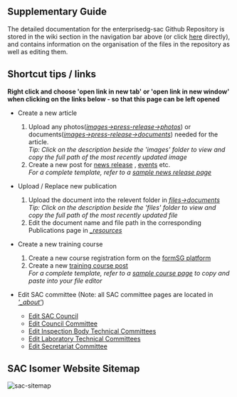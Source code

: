 ## Supplementary Guide 
The detailed documentation for the enterprisedg-sac Github Repository is stored in the wiki section in the navigation bar above (or click [here](https://github.com/isomerpages/enterprisesg-sac/wiki) directly), and contains information on the organisation of the files in the repository as well as editing them. 

## Shortcut tips / links
**Right click and choose 'open link in new tab' or 'open link in new window' when clicking on the links below - so that this page can be left opened**

* Create a new article
  1. Upload any photos([*images->press-release->photos*](https://github.com/isomerpages/enterprisesg-sac/upload/staging/images/press-release/photos)) or documents([*images->press-release->documents*](https://github.com/isomerpages/enterprisesg-sac/upload/staging/images/press-release/documents)) needed for the article.  
  *Tip: Click on the description beside the 'images' folder to view and copy the full path of the most recently updated image*  
  2. Create a new post for [news release](https://github.com/isomerpages/enterprisesg-sac/new/staging/newsroom/news-releases/_posts?filename=YYYY-MM-DD-title-of-post.md&value=---%0Alayout:+post%0Atitle:+"Title+of+Post"%0Adate:+YYYY-MM-DD%0Apermalink:+/newsroom/news-releases/title-of-post%0A---%0A<!--+example+syntax+for+image:+![Image+name](/images/press-release/photos/{image-name.jpg})+-->) , [events](https://github.com/isomerpages/enterprisesg-sac/new/staging/newsroom/events/_posts?filename=YYYY-MM-DD-title-of-post.md&value=---%0Alayout:+post%0Atitle:+"Title+of+Post"%0Adate:+YYYY-MM-DD%0Apermalink:+/newsroom/news-releases/title-of-post%0A---%0A<!--+example+syntax+for+image:+![Image+name](/images/press-release/photos/{image-name.jpg})+-->) etc.  
    *For a complete template, refer to a [sample news release page](https://github.com/isomerpages/enterprisesg-sac/edit/staging/newsroom/news-releases/_posts/2019-08-08-breaking-into-new-markets-with-accreditation.md)*
 
* Upload / Replace new publication
  1. Upload the document into the relevent folder in [*files->documents*](https://github.com/isomerpages/enterprisesg-sac/tree/staging/files/documents)
  *Tip: Click on the description beside the 'files' folder to view and copy the full path of the most recently updated file*    
  2. Edit the document name and file path in the corresponding Publications page in [*_resources*](https://github.com/isomerpages/enterprisesg-sac/tree/staging/_resources)

* Create a new training course
  1. Create a new course registration form on the [formSG platform](https://form.gov.sg)
  2. Create a new [training course post](https://github.com/isomerpages/enterprisesg-sac/new/staging/courses/_posts?filename=YYYY-MM-DD-title-of-course-page.md&value=---%0Alayout:+simple-page%0Atitle:+"Title+of+Course+Page"%0Adate:+YYYY-MM-DD%0Apermalink:+/services/training/courses-2019/title-of-course-page%0Acourse_date:+DD+Month+YYYY%0A%23+Comment:+"course_date"+is+used+to+indicate+the+actual+date+or+period+that+the+course+will+be+held%0A---)  
  *For a complete template, refer to a [sample course page](https://github.com/isomerpages/enterprisesg-sac/edit/staging/courses/_posts/2019-07-17-Training-Course-on-SAC-CT-17.md) to copy and paste into your file editor*

* Edit SAC committee (Note: all SAC committee pages are located in [*'_about'*](https://github.com/isomerpages/enterprisesg-sac/tree/staging/_about))
  * [Edit SAC Council](https://github.com/isomerpages/enterprisesg-sac/edit/staging/_about/03a-sac-council.md)
  * [Edit Council Committee](https://github.com/isomerpages/enterprisesg-sac/edit/staging/_about/03b-council-committees.md)
  * [Edit Inspection Body Technical Committees](https://github.com/isomerpages/enterprisesg-sac/edit/staging/_about/03c-inspection-body-technical-committees.md)
  * [Edit Laboratory Technical Committees](https://github.com/isomerpages/enterprisesg-sac/edit/staging/_about/03d-laboratory-technical-committees.md)
  * [Edit Secretariat Committee](https://github.com/isomerpages/enterprisesg-sac/edit/staging/_about/03e-secretariat.md)


## SAC Isomer Website Sitemap
![sac-sitemap](https://user-images.githubusercontent.com/50573648/62927570-64578e00-bde9-11e9-8683-e7fccf1d583c.jpg)
